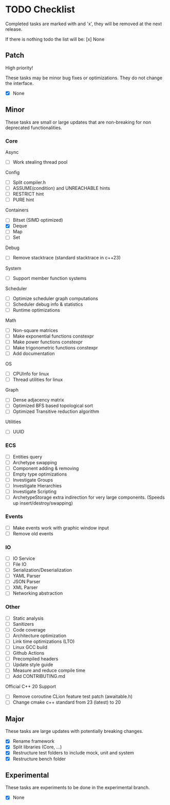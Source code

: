 # TODO Checklist

Completed tasks are marked with and 'x', they will be removed at the next release.

If there is nothing todo the list will be: [x] None

## Patch

High priority!

These tasks may be minor bug fixes or optimizations. They do not change the interface.

- [x] None

## Minor

These tasks are small or large updates that are non-breaking for non deprecated functionalities.

### Core

Async

- [ ] Work stealing thread pool

Config

- [ ] Split compiler.h
- [ ] ASSUME(condition) and UNREACHABLE hints
- [ ] RESTRICT hint
- [ ] PURE hint

Containers

- [ ] Bitset (SIMD optimized)
- [x] Deque
- [ ] Map
- [ ] Set

Debug

- [ ] Remove stacktrace (standard stacktrace in c++23)

System

- [ ] Support member function systems

Scheduler

- [ ] Optimize scheduler graph computations
- [ ] Scheduler debug info & statistics
- [ ] Runtime optimizations

Math

- [ ] Non-square matrices
- [ ] Make exponential functions constexpr
- [ ] Make power functions constexpr
- [ ] Make trigonometric functions constexpr
- [ ] Add documentation

OS

- [ ] CPUInfo for linux
- [ ] Thread utilities for linux

Graph

- [ ] Dense adjacency matrix
- [ ] Optimized BFS based topological sort
- [ ] Optimized Transitive reduction algorithm

Utilities

- [ ] UUID

### ECS

- [ ] Entities query
- [ ] Archetype swapping
- [ ] Component adding & removing
- [ ] Empty type optimizations
- [ ] Investigate Groups
- [ ] Investigate Hierarchies
- [ ] Investigate Scripting
- [ ] ArchetypeStorage extra indirection for very large components. (Speeds up insert/destroy/swapping)

### Events

- [ ] Make events work with graphic window input
- [ ] Remove old events

### IO

- [ ] IO Service
- [ ] File IO
- [ ] Serialization/Deserialization
- [ ] YAML Parser
- [ ] JSON Parser
- [ ] XML Parser
- [ ] Networking abstraction

### Other

- [ ] Static analysis
- [ ] Sanitizers
- [ ] Code coverage
- [ ] Architecture optimization
- [ ] Link time optimizations (LTO)
- [ ] Linux GCC build
- [ ] Github Actions
- [ ] Precompiled headers
- [ ] Update style guide
- [ ] Measure and reduce compile time
- [ ] Add CONTRIBUTING.md

Official C++ 20 Support

- [ ] Remove coroutine CLion feature test patch (awaitable.h)
- [ ] Change cmake c++ standard from 23 (latest) to 20

## Major

These tasks are large updates with potentially breaking changes.

- [x] Rename framework
- [x] Split libraries (Core, ...)
- [x] Restructure test folders to include mock, unit and system
- [x] Restructure bench folder

## Experimental

These tasks are experiments to be done in the experimental branch.

- [x] None
